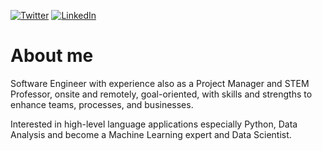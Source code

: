 <p>
	<a href="https://twitter.com/leocj" target="blank"><img src="https://img.shields.io/badge/Twitter--_.svg?style=social&logo=twitter" alt="Twitter"></a>
	<a href="https://www.linkedin.com/in/leonardocj" target="blank"><img src="https://img.shields.io/badge/LinkedIn--_.svg?style=social&logo=linkedin" alt="LinkedIn"></a>
</p>

# About me
Software Engineer with experience also as a Project Manager and STEM Professor, onsite and remotely, goal-oriented, with skills and strengths to enhance teams, processes, and businesses.

Interested in high-level language applications especially Python, Data Analysis and become a Machine Learning expert and Data Scientist.

<!--
**leocjj/leocjj** is a ✨ _special_ ✨ repository because its `README.md` (this file) appears on your GitHub profile.

Here are some ideas to get you started:

- 🔭 I’m currently working on ...
- 🌱 I’m currently learning ...
- 👯 I’m looking to collaborate on ...
- 🤔 I’m looking for help with ...
- 💬 Ask me about ...
- 📫 How to reach me: ...
- 😄 Pronouns: ...
- ⚡ Fun fact: ...
-->
